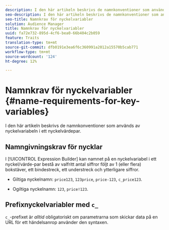 ```yaml
---
description: I den här artikeln beskrivs de namnkonventioner som används av nyckelvariabeln i ett nyckelvärdepar.
seo-description: I den här artikeln beskrivs de namnkonventioner som används av nyckelvariabeln i ett nyckelvärdepar.
seo-title: Namnkrav för nyckelvariabler
solution: Audience Manager
title: Namnkrav för nyckelvariabler
uuid: fa72e732-895d-4cf6-bea0-66b404c2b059
feature: Traits
translation-type: tm+mt
source-git-commit: dfb0191e3ea6f6c360991a2012a15570b5cab771
workflow-type: tm+mt
source-wordcount: '124'
ht-degree: 12%

---
```



# Namnkrav för nyckelvariabler {#name-requirements-for-key-variables}

I den här artikeln beskrivs de namnkonventioner som används av nyckelvariabeln i ett nyckelvärdepar.

## Namngivningskrav för nycklar

<!-- c_tb_key_name_requirements.xml -->

I [!UICONTROL Expression Builder] kan namnet på en nyckelvariabel i ett nyckel/värde-par bestå av valfritt antal siffror följt av 1 (eller flera) bokstäver, ett bindestreck, ett understreck och ytterligare siffror.

* Giltiga nyckelnamn: `price123`, `123price`, `price-123`, `c_price123`.

* Ogiltiga nyckelnamn: `123`, `price!123`.

## Prefixnyckelvariabler med `c_`

`c_`-prefixet är *alltid* obligatoriskt om parametrarna som skickar data på en URL för ett händelsanrop använder den syntaxen.